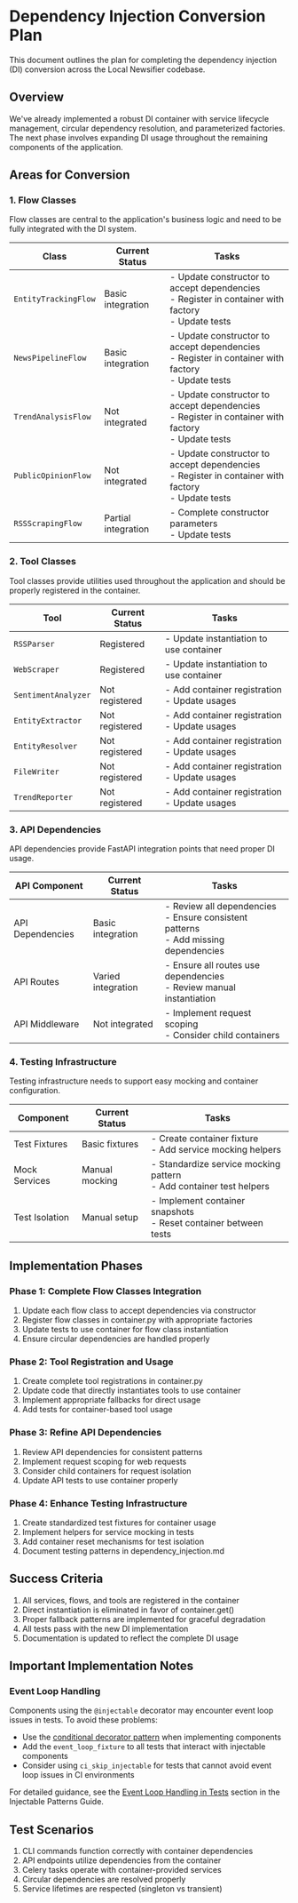 # Dependency Injection Conversion Plan

This document outlines the plan for completing the dependency injection (DI) conversion across the Local Newsifier codebase.

## Overview

We've already implemented a robust DI container with service lifecycle management, circular dependency resolution, and parameterized factories. The next phase involves expanding DI usage throughout the remaining components of the application.

## Areas for Conversion

### 1. Flow Classes

Flow classes are central to the application's business logic and need to be fully integrated with the DI system.

| Class | Current Status | Tasks |
|-------|---------------|-------|
| `EntityTrackingFlow` | Basic integration | - Update constructor to accept dependencies<br>- Register in container with factory<br>- Update tests |
| `NewsPipelineFlow` | Basic integration | - Update constructor to accept dependencies<br>- Register in container with factory<br>- Update tests |
| `TrendAnalysisFlow` | Not integrated | - Update constructor to accept dependencies<br>- Register in container with factory<br>- Update tests |
| `PublicOpinionFlow` | Not integrated | - Update constructor to accept dependencies<br>- Register in container with factory<br>- Update tests |
| `RSSScrapingFlow` | Partial integration | - Complete constructor parameters<br>- Update tests |

### 2. Tool Classes

Tool classes provide utilities used throughout the application and should be properly registered in the container.

| Tool | Current Status | Tasks |
|------|---------------|-------|
| `RSSParser` | Registered | - Update instantiation to use container |
| `WebScraper` | Registered | - Update instantiation to use container |
| `SentimentAnalyzer` | Not registered | - Add container registration<br>- Update usages |
| `EntityExtractor` | Not registered | - Add container registration<br>- Update usages |
| `EntityResolver` | Not registered | - Add container registration<br>- Update usages |
| `FileWriter` | Not registered | - Add container registration<br>- Update usages |
| `TrendReporter` | Not registered | - Add container registration<br>- Update usages |

### 3. API Dependencies

API dependencies provide FastAPI integration points that need proper DI usage.

| API Component | Current Status | Tasks |
|--------------|---------------|-------|
| API Dependencies | Basic integration | - Review all dependencies<br>- Ensure consistent patterns<br>- Add missing dependencies |
| API Routes | Varied integration | - Ensure all routes use dependencies<br>- Review manual instantiation |
| API Middleware | Not integrated | - Implement request scoping<br>- Consider child containers |

### 4. Testing Infrastructure

Testing infrastructure needs to support easy mocking and container configuration.

| Component | Current Status | Tasks |
|-----------|---------------|-------|
| Test Fixtures | Basic fixtures | - Create container fixture<br>- Add service mocking helpers |
| Mock Services | Manual mocking | - Standardize service mocking pattern<br>- Add container test helpers |
| Test Isolation | Manual setup | - Implement container snapshots<br>- Reset container between tests |

## Implementation Phases

### Phase 1: Complete Flow Classes Integration

1. Update each flow class to accept dependencies via constructor
2. Register flow classes in container.py with appropriate factories
3. Update tests to use container for flow class instantiation
4. Ensure circular dependencies are handled properly

### Phase 2: Tool Registration and Usage

1. Create complete tool registrations in container.py
2. Update code that directly instantiates tools to use container
3. Implement appropriate fallbacks for direct usage
4. Add tests for container-based tool usage

### Phase 3: Refine API Dependencies

1. Review API dependencies for consistent patterns
2. Implement request scoping for web requests
3. Consider child containers for request isolation
4. Update API tests to use container properly

### Phase 4: Enhance Testing Infrastructure

1. Create standardized test fixtures for container usage
2. Implement helpers for service mocking in tests
3. Add container reset mechanisms for test isolation
4. Document testing patterns in dependency_injection.md

## Success Criteria

1. All services, flows, and tools are registered in the container
2. Direct instantiation is eliminated in favor of container.get()
3. Proper fallback patterns are implemented for graceful degradation
4. All tests pass with the new DI implementation
5. Documentation is updated to reflect the complete DI usage

## Important Implementation Notes

### Event Loop Handling

Components using the `@injectable` decorator may encounter event loop issues in tests. To avoid these problems:

- Use the [conditional decorator pattern](injectable_patterns.md#the-conditional-decorator-pattern) when implementing components
- Add the `event_loop_fixture` to all tests that interact with injectable components
- Consider using `ci_skip_injectable` for tests that cannot avoid event loop issues in CI environments

For detailed guidance, see the [Event Loop Handling in Tests](injectable_patterns.md#event-loop-handling-in-tests) section in the Injectable Patterns Guide.

## Test Scenarios

1. CLI commands function correctly with container dependencies
2. API endpoints utilize dependencies from the container
3. Celery tasks operate with container-provided services
4. Circular dependencies are resolved properly
5. Service lifetimes are respected (singleton vs transient)
